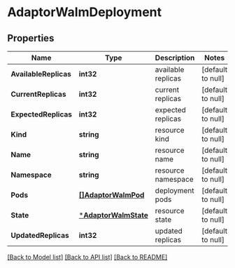# AdaptorWalmDeployment

## Properties
Name | Type | Description | Notes
------------ | ------------- | ------------- | -------------
**AvailableReplicas** | **int32** | available replicas | [default to null]
**CurrentReplicas** | **int32** | current replicas | [default to null]
**ExpectedReplicas** | **int32** | expected replicas | [default to null]
**Kind** | **string** | resource kind | [default to null]
**Name** | **string** | resource name | [default to null]
**Namespace** | **string** | resource namespace | [default to null]
**Pods** | [**[]AdaptorWalmPod**](adaptor.WalmPod.md) | deployment pods | [default to null]
**State** | [***AdaptorWalmState**](adaptor.WalmState.md) | resource state | [default to null]
**UpdatedReplicas** | **int32** | updated replicas | [default to null]

[[Back to Model list]](../README.md#documentation-for-models) [[Back to API list]](../README.md#documentation-for-api-endpoints) [[Back to README]](../README.md)


